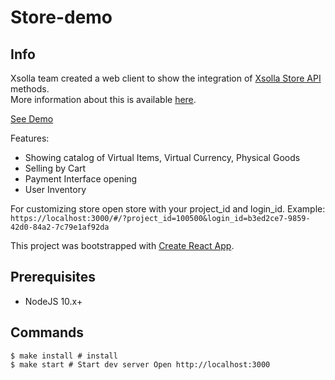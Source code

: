 # Store-demo

## Info

Xsolla team created a web client to show the integration of [Xsolla Store API](https://developers.xsolla.com/store-api/) methods.  
More information about this is available [here](https://developers.xsolla.com/recipes/store/store-api/).

[See Demo](https://livedemo.xsolla.com/store-demo/)

Features:
* Showing catalog of Virtual Items, Virtual Currency, Physical Goods
* Selling by Cart
* Payment Interface opening
* User Inventory

For customizing store open store with your project_id and login_id. 
Example: `https://localhost:3000/#/?project_id=100500&login_id=b3ed2ce7-9859-42d0-84a2-7c79e1af92da`

This project was bootstrapped with [Create React App](https://github.com/facebook/create-react-app).

## Prerequisites

  * NodeJS 10.x+
  
## Commands

```shell script
$ make install # install
$ make start # Start dev server Open http://localhost:3000
```
